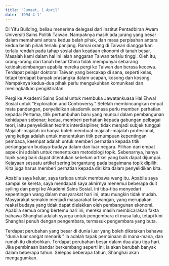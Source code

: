 ```yaml
---
title: 'Jumaat, 1 April'
date: '1994-4-1'
---
```


Di Yifu Building, beliau menerima delegasi dari Institut Pentadbiran Awam Universiti Sains Politik Taiwan. Nampaknya masih ada jurang yang besar dalam memahami antara kedua belah pihak, dan masa perpisahan antara kedua belah pihak terlalu panjang. Ramai orang di Taiwan dianggarkan terlalu rendah pada tahap sosial dan keadaan ekonomi di tanah besar. Masalah kami dalam hal ini ialah anggaran Taiwan terlalu tinggi. Oleh itu, orang-orang dari tanah besar China tidak mempunyai sebarang ketidakseimbangan apabila mereka pergi ke Taiwan dan berasa kecewa. Terdapat pelajar doktoral Taiwan yang bercakap di sana, seperti kelas, tetapi terdapat banyak prasangka dalam ucapan, kosong dan kosong. Nampaknya kedua-dua pihak perlu mengukuhkan komunikasi dan meningkatkan pengiktirafan.

Pergi ke Akademi Sains Sosial untuk membuka Jawatankuasa Hal Ehwal Sosial untuk "Exploration and Controversy." Setelah membincangkan empat mata pandangan, penyelidikan akademik semasa perlu memberi perhatian kepada: Pertama, titik pertumbuhan baru yang muncul dalam pembangunan kehidupan sebenar; kedua, memberi perhatian kepada gabungan pelbagai teori, iaitu penyelidikan teoritis interdisipliner, tidak menjadi subjek tunggal Majalah-majalah ini hanya boleh membuat majalah-majalah profesional, yang ketiga adalah untuk menentukan titik penumpuan kepentingan pembaca, keempat adalah untuk memberi perhatian kepada titik perlanggaran budaya-budaya dalam dan luar negara. Pilihan dari empat aspek ini adalah untuk menentukan metodologi topik. Sebenarnya, hanya topik yang baik dapat ditentukan sebelum artikel yang baik dapat dijumpai. Kejayaan sesuatu artikel sering bergantung pada bagaimana topik dipilih. Kita juga harus memberi perhatian kepada diri kita dalam penyelidikan kita.

Apabila saya keluar, saya terlupa untuk membawa wang itu. Apabila saya sampai ke kereta, saya mendapati saya akhirnya menemui beberapa duit syiling dan pergi ke Akademi Sains Sosial. Ini tiba-tiba menyedari kepentingan wang dalam masyarakat hari ini, atau mungkin tidak mudah. Masyarakat semakin menjadi masyarakat kewangan, yang merupakan reaksi budaya yang tidak dapat dielakkan oleh pembangunan ekonomi. Apabila semua orang bertemu hari ini, mereka masih membicarakan fakta bahawa Shanghai adalah syurga untuk pengembara di masa lalu, tetapi kini Shanghai penuh dengan pengembara, termasuk pengembara yang buta.

Terdapat perubahan yang besar di dunia luar yang boleh dikatakan bahawa "dunia luar sangat menarik." Ia adalah tapak pembinaan di mana-mana, dan rumah itu dirobohkan. Terdapat perubahan besar dalam dua atau tiga hari. Jika pembinaan bandar berkembang seperti ini, ia akan berubah banyak dalam beberapa tahun. Selepas beberapa tahun, Shanghai akan mengagumkan.

